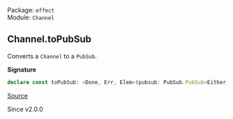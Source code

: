 Package: `effect`<br />
Module: `Channel`<br />

## Channel.toPubSub

Converts a `Channel` to a `PubSub`.

**Signature**

```ts
declare const toPubSub: <Done, Err, Elem>(pubsub: PubSub.PubSub<Either.Either<Elem, Exit.Exit<Done, Err>>>) => Channel<never, Elem, never, Err, unknown, Done>
```

[Source](https://github.com/Effect-TS/effect/tree/main/packages/effect/src/Channel.ts#L2043)

Since v2.0.0